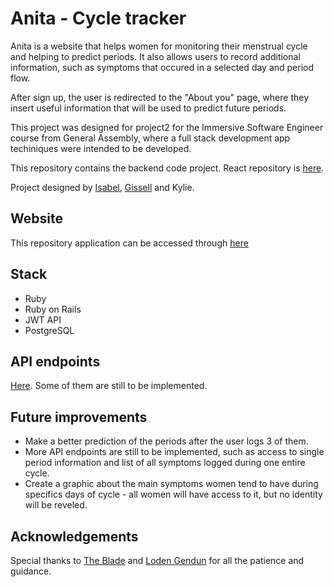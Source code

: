 # Anita - Cycle tracker

Anita is a website that helps women for monitoring their menstrual cycle and helping to predict periods. It also allows users to record additional information, such as symptoms that occured in a selected day and period flow.

After sign up, the user is redirected to the "About you" page, where they insert useful information that will be used to predict future periods. 

This project was designed for project2 for the Immersive Software Engineer course from General Assembly, where a full stack development app techiniques were intended to be developed.

This repository contains the backend code project. React repository is [here](https://github.com/Gissell10/period-traker).

Project designed by [Isabel](https://github.com/isabelsousac), [Gissell](https://github.com/Gissell10) and Kylie.

## Website

This repository application can be accessed through [here](https://cycle-tracker-backend.herokuapp.com/)

## Stack
 * Ruby
 * Ruby on Rails
 * JWT API
 * PostgreSQL

 ## API endpoints
 [Here](API.md). Some of them are still to be implemented.


## Future improvements
* Make a better prediction of the periods after the user logs 3 of them.
* More API endpoints are still to be implemented, such as access to single period information and list of all symptoms logged during one entire cycle.
* Create a graphic about the main symptoms women tend to have during specifics days of cycle - all women will have access to it, but no identity will be reveled.


## Acknowledgements
Special thanks to [The Blade](https://github.com/wofockham) and  [Loden Gendun](https://github.com/Tenzang) for all the patience and guidance.
